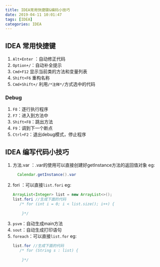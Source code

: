 ```yaml
---
title: IDEA常用快捷键&编码小技巧
date: 2019-04-11 10:01:47
tags: [IDEA]
categories: IDEA
---
```


## IDEA 常用快捷键
1. `Alt+Enter` ：自动修正代码
2. `Option+/`：自动补全提示
3. `Cmd+F12` 显示当前类的方法和变量列表
4. `Shift+F6` 重构名称
5. `Cmd+Shift+/` 利用`/*注释*/`方式选中的代码

### Debug
1. `F8`：逐行执行程序
2. `F7`：进入到方法中
3. `Shift+F8`：跳出方法
4. `F9`：调到下一个断点
5. `Ctrl+F2`：退出debug模式，停止程序

## IDEA 编写代码小技巧
1. 方法.var ：.var的使用可以直接创建好getInstance方法的返回值对象
    eg:
    ```java
      Calendar.getInstance().var 
    ```
2. fori ：可以直接`list.fori`
    eg:
    ```java
    ArrayList<Integer> list = new ArrayList<>();
    list.fori //生成下面的代码
       /* for (int i = 0; i < list.size(); i++) {
            
        }*/
    ```
3. `psvm`：自动生成main方法
4. `sout`：自动生成打印语句
5. `foreach`：可以直接`list.for`
    eg:
    ```java
    list.for //生成下面的代码
       /* for (String s : list) {
            
        }*/
    ```